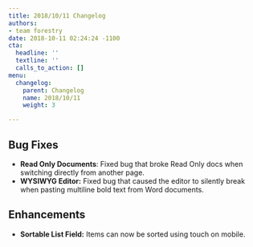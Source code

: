 ```yaml
---
title: 2018/10/11 Changelog
authors:
- team forestry
date: 2018-10-11 02:24:24 -1100
cta:
  headline: ''
  textline: ''
  calls_to_action: []
menu:
  changelog:
    parent: Changelog
    name: 2018/10/11
    weight: 3

---
```

## Bug Fixes
* **Read Only Documents**: Fixed bug that broke Read Only docs when switching directly from another page.
* **WYSIWYG Editor:** Fixed bug that caused the editor to silently break when pasting multiline bold text from Word documents.

## Enhancements
* **Sortable List Field:** Items can now be sorted using touch on mobile.